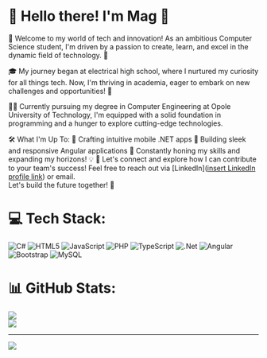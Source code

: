 # 👋 Hello there! I'm Mag 🌱
🚀 Welcome to my world of tech and innovation! As an ambitious Computer Science student, I'm driven by a passion to create, learn, and excel in the dynamic field of technology. 🚀

🎓 My journey began at electrical high school, where I nurtured my curiosity for all things tech. Now, I'm thriving in academia, eager to embark on new challenges and opportunities! 🌟

👩‍💻 Currently pursuing my degree in Computer Engineering at Opole University of Technology, I'm equipped with a solid foundation in programming and a hunger to explore cutting-edge technologies.

🛠️ What I'm Up To:
🌼 Crafting intuitive mobile .NET apps
🌹 Building sleek and responsive Angular applications
🌱 Constantly honing my skills and expanding my horizons! 💡
🌟 Let's connect and explore how I can contribute to your team's success! Feel free to reach out via [LinkedIn]([insert LinkedIn profile link](https://www.linkedin.com/in/magdalena-machacka-41686a257/)) or email. <br> Let's build the future together! 🌟


# 💻 Tech Stack:
![C#](https://img.shields.io/badge/c%23-%23239120.svg?style=for-the-badge&logo=csharp&logoColor=white) ![HTML5](https://img.shields.io/badge/html5-%23E34F26.svg?style=for-the-badge&logo=html5&logoColor=white) ![JavaScript](https://img.shields.io/badge/javascript-%23323330.svg?style=for-the-badge&logo=javascript&logoColor=%23F7DF1E) ![PHP](https://img.shields.io/badge/php-%23777BB4.svg?style=for-the-badge&logo=php&logoColor=white) ![TypeScript](https://img.shields.io/badge/typescript-%23007ACC.svg?style=for-the-badge&logo=typescript&logoColor=white) ![.Net](https://img.shields.io/badge/.NET-5C2D91?style=for-the-badge&logo=.net&logoColor=white) ![Angular](https://img.shields.io/badge/angular-%23DD0031.svg?style=for-the-badge&logo=angular&logoColor=white) ![Bootstrap](https://img.shields.io/badge/bootstrap-%238511FA.svg?style=for-the-badge&logo=bootstrap&logoColor=white) ![MySQL](https://img.shields.io/badge/mysql-%2300000f.svg?style=for-the-badge&logo=mysql&logoColor=white)
# 📊 GitHub Stats:
![](https://github-readme-streak-stats.herokuapp.com/?user=mikemachacky&theme=tokyonight&hide_border=true)<br/>
![](https://github-readme-stats.vercel.app/api/top-langs/?username=mikemachacky&theme=tokyonight&hide_border=true&include_all_commits=false&count_private=false&layout=compact)

<!--## 🏆 GitHub Trophies
![](https://github-profile-trophy.vercel.app/?username=mikemachacky&theme=darkhub&no-frame=true&no-bg=false&margin-w=4)-->

---
[![](https://visitcount.itsvg.in/api?id=mikemachacky&icon=0&color=0)](https://visitcount.itsvg.in)

<!-- Proudly created with GPRM ( https://gprm.itsvg.in ) -->
